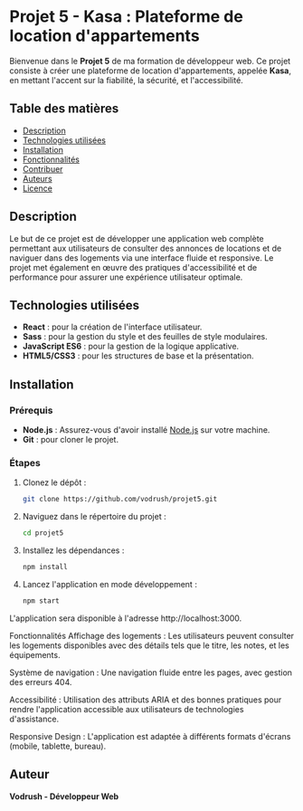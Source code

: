 # Projet 5 - Kasa : Plateforme de location d'appartements
Bienvenue dans le **Projet 5** de ma formation de développeur web. Ce projet consiste à créer une plateforme de location d'appartements, appelée **Kasa**, en mettant l'accent sur la fiabilité, la sécurité, et l'accessibilité.
## Table des matières
- [Description](#description)
- [Technologies utilisées](#technologies-utilisées)
- [Installation](#installation)
- [Fonctionnalités](#fonctionnalités)
- [Contribuer](#contribuer)
- [Auteurs](#auteurs)
- [Licence](#licence)
## Description
Le but de ce projet est de développer une application web complète permettant aux utilisateurs de consulter des annonces de locations et de naviguer dans des logements via une interface fluide et responsive. Le projet met également en œuvre des pratiques d'accessibilité et de performance pour assurer une expérience utilisateur optimale.
## Technologies utilisées
- **React** : pour la création de l'interface utilisateur.
- **Sass** : pour la gestion du style et des feuilles de style modulaires.
- **JavaScript ES6** : pour la gestion de la logique applicative.
- **HTML5/CSS3** : pour les structures de base et la présentation.
## Installation
### Prérequis
- **Node.js** : Assurez-vous d'avoir installé [Node.js](https://nodejs.org) sur votre machine.
- **Git** : pour cloner le projet.
### Étapes
1. Clonez le dépôt :
   ```bash
   git clone https://github.com/vodrush/projet5.git
   ```
2. Naviguez dans le répertoire du projet :
   ```bash
   cd projet5
   ```

3. Installez les dépendances :
   ```bash
   npm install
   ```

4. Lancez l'application en mode développement :
   ```bash
   npm start
   ```
L'application sera disponible à l'adresse http://localhost:3000.

Fonctionnalités
Affichage des logements : Les utilisateurs peuvent consulter les logements disponibles avec des détails tels que le titre, les notes, et les équipements.

Système de navigation : Une navigation fluide entre les pages, avec gestion des erreurs 404.

Accessibilité : Utilisation des attributs ARIA et des bonnes pratiques pour rendre l'application accessible aux utilisateurs de technologies d'assistance.

Responsive Design : L'application est adaptée à différents formats d'écrans (mobile, tablette, bureau).

## Auteur
**Vodrush - Développeur Web**